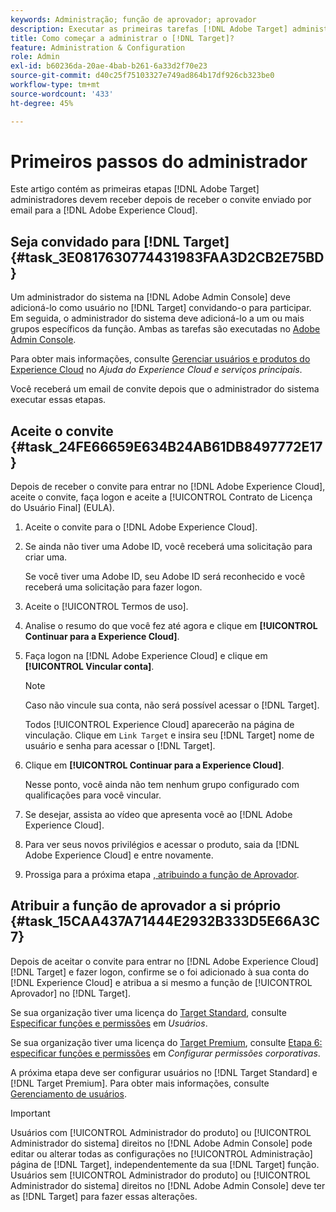 ```yaml
---
keywords: Administração; função de aprovador; aprovador
description: Executar as primeiras tarefas [!DNL Adobe Target] administradores devem receber depois de receber o convite enviado por email para a [!DNL Adobe Experience Cloud].
title: Como começar a administrar o [!DNL Target]?
feature: Administration & Configuration
role: Admin
exl-id: b60236da-20ae-4bab-b261-6a33d2f70e23
source-git-commit: d40c25f75103327e749ad864b17df926cb323be0
workflow-type: tm+mt
source-wordcount: '433'
ht-degree: 45%

---
```


# Primeiros passos do administrador

Este artigo contém as primeiras etapas [!DNL Adobe Target] administradores devem receber depois de receber o convite enviado por email para a [!DNL Adobe Experience Cloud].

## Seja convidado para [!DNL Target] {#task_3E0817630774431983FAA3D2CB2E75BD}

Um administrador do sistema na [!DNL Adobe Admin Console] deve adicioná-lo como usuário no [!DNL Target] convidando-o para participar. Em seguida, o administrador do sistema deve adicioná-lo a um ou mais grupos específicos da função. Ambas as tarefas são executadas no [Adobe Admin Console](https://adminconsole.adobe.com).

Para obter mais informações, consulte [Gerenciar usuários e produtos do Experience Cloud](https://experienceleague.adobe.com/docs/core-services/interface/manage-users-and-products/admin-getting-started.html) no *Ajuda do Experience Cloud e serviços principais*.

Você receberá um email de convite depois que o administrador do sistema executar essas etapas.

## Aceite o convite {#task_24FE66659E634B24AB61DB8497772E17}

Depois de receber o convite para entrar no [!DNL Adobe Experience Cloud], aceite o convite, faça logon e aceite a [!UICONTROL Contrato de Licença do Usuário Final] (EULA).

1. Aceite o convite para o [!DNL Adobe Experience Cloud].
1. Se ainda não tiver uma Adobe ID, você receberá uma solicitação para criar uma.

   Se você tiver uma Adobe ID, seu Adobe ID será reconhecido e você receberá uma solicitação para fazer logon.
1. Aceite o [!UICONTROL Termos de uso].
1. Analise o resumo do que você fez até agora e clique em **[!UICONTROL Continuar para a Experience Cloud]**.
1. Faça logon na [!DNL Adobe Experience Cloud] e clique em **[!UICONTROL Vincular conta]**.

   >[!NOTE]
   >
   >Caso não vincule sua conta, não será possível acessar o [!DNL Target].

   Todos [!UICONTROL Experience Cloud] aparecerão na página de vinculação. Clique em `Link Target` e insira seu [!DNL Target] nome de usuário e senha para acessar o [!DNL Target].
1. Clique em **[!UICONTROL Continuar para a Experience Cloud]**.

   Nesse ponto, você ainda não tem nenhum grupo configurado com qualificações para você vincular.
1. Se desejar, assista ao vídeo que apresenta você ao [!DNL Adobe Experience Cloud].
1. Para ver seus novos privilégios e acessar o produto, saia da [!DNL Adobe Experience Cloud] e entre novamente.
1. Prossiga para a próxima etapa [, atribuindo a função de Aprovador](/help/main/administrating-target/start-target.md#task_15CAA437A71444E2932B333D5E66A3C7).

## Atribuir a função de aprovador a si próprio {#task_15CAA437A71444E2932B333D5E66A3C7}

Depois de aceitar o convite para entrar no [!DNL Adobe Experience Cloud][!DNL Target] e fazer logon, confirme se o foi adicionado à sua conta do [!DNL Experience Cloud] e atribua a si mesmo a função de [!UICONTROL Aprovador] no [!DNL Target].

Se sua organização tiver uma licença do [Target Standard](/help/main/c-intro/intro.md#section_ACD5EFF17AAB4E979CBEFA0145CCD905), consulte [Especificar funções e permissões](/help/main/administrating-target/c-user-management/c-user-management/user-management.md#roles-permissions) em *Usuários*.

Se sua organização tiver uma licença do [Target Premium](/help/main/c-intro/intro.md#premium), consulte [Etapa 6: especificar funções e permissões](/help/main/administrating-target/c-user-management/property-channel/properties-overview.md#section_8C425E43E5DD4111BBFC734A2B7ABC80) em *Configurar permissões corporativas*.

A próxima etapa deve ser configurar usuários no [!DNL Target Standard] e [!DNL Target Premium]. Para obter mais informações, consulte [Gerenciamento de usuários](/help/main/administrating-target/c-user-management/user-management.md).

>[!IMPORTANT]
>
>Usuários com [!UICONTROL Administrador do produto] ou [!UICONTROL Administrador do sistema] direitos no [!DNL Adobe Admin Console] pode editar ou alterar todas as configurações no [!UICONTROL Administração] página de [!DNL Target], independentemente da sua [!DNL Target] função. Usuários sem [!UICONTROL Administrador do produto] ou [!UICONTROL Administrador do sistema] direitos no [!DNL Adobe Admin Console] deve ter as [!DNL Target] para fazer essas alterações.
